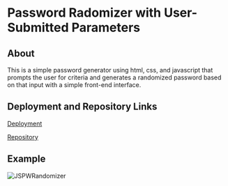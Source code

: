 # Password Radomizer with User-Submitted Parameters

## About

This is a simple password generator using html, css, and javascript that prompts the user for criteria and generates a randomized password based on that input with a simple front-end interface.

## Deployment and Repository Links

[Deployment](https://b-audette.github.io/Javascript_Password_Randomizer)

[Repository](https://github.com/B-Audette/Javascript_Password_Randomizer)

## Example
![JSPWRandomizer](https://user-images.githubusercontent.com/66698741/94207388-21416880-fe8d-11ea-9aed-9c85b19ddfae.JPG)


